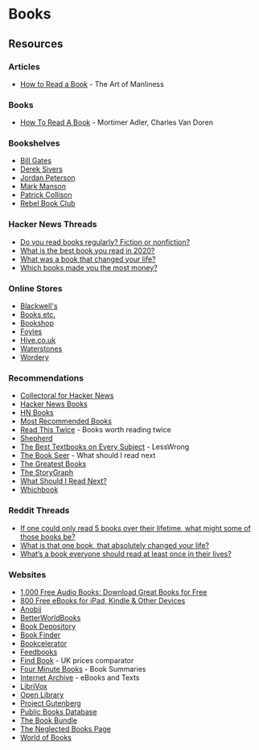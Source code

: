 # Books

## Resources

### Articles

* [How to Read a Book](https://www.artofmanliness.com/articles/how-to-read-a-book/) - The Art of Manliness

### Books

* [How To Read A Book](https://smile.amazon.co.uk/dp/0671212095/) - Mortimer Adler, Charles Van Doren

### Bookshelves

* [Bill Gates](https://www.gatesnotes.com/Books)
* [Derek Sivers](https://sive.rs/book)
* [Jordan Peterson](https://www.jordanbpeterson.com/great-books/)
* [Mark Manson](https://markmanson.net/best-books)
* [Patrick Collison](https://patrickcollison.com/bookshelf)
* [Rebel Book Club](https://rebelbook.club/library/)

### Hacker News Threads

* [Do you read books regularly? Fiction or nonfiction?](https://news.ycombinator.com/item?id=26593122)
* [What is the best book you read in 2020?](https://news.ycombinator.com/item?id=25590522)
* [What was a book that changed your life?](https://news.ycombinator.com/item?id=25530700)
* [Which books made you the most money?](https://news.ycombinator.com/item?id=26321793)

### Online Stores

* [Blackwell's](https://blackwells.co.uk/bookshop/home)
* [Books etc.](https://www.booksetc.co.uk/)
* [Bookshop](https://uk.bookshop.org/)
* [Foyles](https://www.foyles.co.uk/)
* [Hive.co.uk](https://www.hive.co.uk/)
* [Waterstones](https://www.waterstones.com/)
* [Wordery](https://wordery.com/)

### Recommendations

* [Collectoral for Hacker News](https://www.collectoral.com/group/hacker-news)
* [Hacker News Books](https://hackernewsbooks.com/)
* [HN Books](https://yahnd.com/books/)
* [Most Recommended Books](https://mostrecommendedbooks.com/)
* [Read This Twice](https://www.readthistwice.com/) - Books worth reading twice
* [Shepherd](https://shepherd.com/)
* [The Best Textbooks on Every Subject](https://www.lesswrong.com/posts/xg3hXCYQPJkwHyik2/the-best-textbooks-on-every-subject) - LessWrong
* [The Book Seer](https://bookseer.com/) - What should I read next
* [The Greatest Books](https://thegreatestbooks.org/)
* [The StoryGraph](https://app.thestorygraph.com/)
* [What Should I Read Next?](https://www.whatshouldireadnext.com/)
* [Whichbook](https://www.whichbook.net/)

### Reddit Threads

* [If one could only read 5 books over their lifetime, what might some of those books be?](https://www.reddit.com/r/InsightfulQuestions/comments/mrvcpe/if_one_could_only_read_5_books_over_their/)
* [What is that one book, that absolutely changed your life?](https://www.reddit.com/r/AskReddit/comments/m7nz9t/what_is_that_one_book_that_absolutely_changed/)
* [What’s a book everyone should read at least once in their lives?](https://www.reddit.com/r/AskReddit/comments/nvl2dd/whats_a_book_everyone_should_read_at_least_once/)

### Websites

* [1,000 Free Audio Books: Download Great Books for Free](https://www.openculture.com/freeaudiobooks)
* [800 Free eBooks for iPad, Kindle & Other Devices](https://www.openculture.com/free_ebooks)
* [Anobii](https://www.anobii.com/)
* [BetterWorldBooks](https://www.betterworldbooks.com/)
* [Book Depository](https://www.bookdepository.com/)
* [Book Finder](https://www.bookfinder.com/)
* [Bookcelerator](https://bookcelerator.com/)
* [Feedbooks](https://it.feedbooks.com/publicdomain)
* [Find Book](https://www.find-book.co.uk/) - UK prices comparator
* [Four Minute Books](https://fourminutebooks.com/book-summaries/) - Book Summaries
* [Internet Archive](https://archive.org/details.php?identifier=texts) - eBooks and Texts
* [LibriVox](https://librivox.org/)
* [Open Library](https://openlibrary.org/)
* [Project Gutenberg](https://www.gutenberg.org/)
* [Public Books Database](https://www.publicbooks.org/public-books-database/)
* [The Book Bundle](https://www.thebookbundle.com/)
* [The Neglected Books Page](https://neglectedbooks.com/)
* [World of Books](https://www.worldofbooks.com/en-gb)

